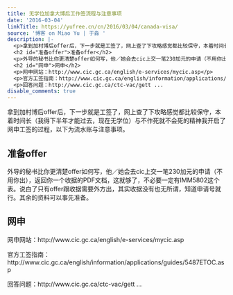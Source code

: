 ```yaml
---
title: 无学位加拿大博后工作签流程与注意事项
date: '2016-03-04'
linkTitle: https://yufree.cn/cn/2016/03/04/canada-visa/
source: '博客 on Miao Yu | 于淼 '
description: |-
  <p>拿到加村博后offer后，下一步就是工签了，网上查了下攻略感觉都比较保守，本着时间长（我得下半年才能过去，现在无学位）与不作死就不会死的精神我开启了网申工签的过程，以下为流水账与注意事项。</p>
  <h2 id="准备offer">准备offer</h2>
  <p>外导的秘书比你更清楚offer如何写，他／她会去cic上交一笔230加元的申请（不用你出），返回你一个收据的PDF文档，这就够了，不必要一定有IMM5802这个表。说白了只有offer跟收据需要外方出，其实收据没有也无所谓，知道申请号就行。其余的资料可以事先准备。</p>
  <h2 id="网申">网申</h2>
  <p>网申网站：http://www.cic.gc.ca/english/e-services/mycic.asp</p>
  <p>官方工签指南：http://www.cic.gc.ca/english/information/applications/guides/5487ETOC.asp</p>
  <p>回答问题：http://www.cic.gc.ca/ctc-vac/gett ...
disable_comments: true
---
```

<p>拿到加村博后offer后，下一步就是工签了，网上查了下攻略感觉都比较保守，本着时间长（我得下半年才能过去，现在无学位）与不作死就不会死的精神我开启了网申工签的过程，以下为流水账与注意事项。</p>
<h2 id="准备offer">准备offer</h2>
<p>外导的秘书比你更清楚offer如何写，他／她会去cic上交一笔230加元的申请（不用你出），返回你一个收据的PDF文档，这就够了，不必要一定有IMM5802这个表。说白了只有offer跟收据需要外方出，其实收据没有也无所谓，知道申请号就行。其余的资料可以事先准备。</p>
<h2 id="网申">网申</h2>
<p>网申网站：http://www.cic.gc.ca/english/e-services/mycic.asp</p>
<p>官方工签指南：http://www.cic.gc.ca/english/information/applications/guides/5487ETOC.asp</p>
<p>回答问题：http://www.cic.gc.ca/ctc-vac/gett ...
